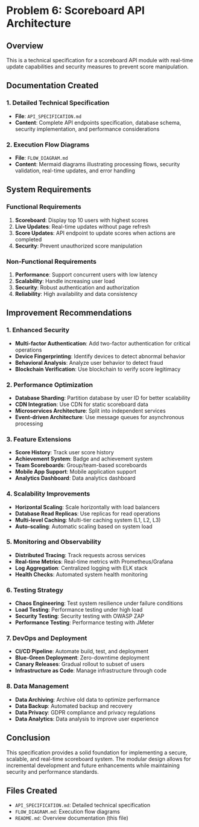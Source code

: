 # Problem 6: Scoreboard API Architecture

## Overview
This is a technical specification for a scoreboard API module with real-time update capabilities and security measures to prevent score manipulation.

## Documentation Created

### 1. Detailed Technical Specification
- **File**: `API_SPECIFICATION.md`
- **Content**: Complete API endpoints specification, database schema, security implementation, and performance considerations

### 2. Execution Flow Diagrams
- **File**: `FLOW_DIAGRAM.md` 
- **Content**: Mermaid diagrams illustrating processing flows, security validation, real-time updates, and error handling

## System Requirements

### Functional Requirements
1. **Scoreboard**: Display top 10 users with highest scores
2. **Live Updates**: Real-time updates without page refresh
3. **Score Updates**: API endpoint to update scores when actions are completed
4. **Security**: Prevent unauthorized score manipulation

### Non-Functional Requirements
1. **Performance**: Support concurrent users with low latency
2. **Scalability**: Handle increasing user load
3. **Security**: Robust authentication and authorization
4. **Reliability**: High availability and data consistency

## Improvement Recommendations

### 1. Enhanced Security
- **Multi-factor Authentication**: Add two-factor authentication for critical operations
- **Device Fingerprinting**: Identify devices to detect abnormal behavior
- **Behavioral Analysis**: Analyze user behavior to detect fraud
- **Blockchain Verification**: Use blockchain to verify score legitimacy

### 2. Performance Optimization
- **Database Sharding**: Partition database by user ID for better scalability
- **CDN Integration**: Use CDN for static scoreboard data
- **Microservices Architecture**: Split into independent services
- **Event-driven Architecture**: Use message queues for asynchronous processing

### 3. Feature Extensions
- **Score History**: Track user score history
- **Achievement System**: Badge and achievement system
- **Team Scoreboards**: Group/team-based scoreboards
- **Mobile App Support**: Mobile application support
- **Analytics Dashboard**: Data analytics dashboard

### 4. Scalability Improvements
- **Horizontal Scaling**: Scale horizontally with load balancers
- **Database Read Replicas**: Use replicas for read operations
- **Multi-level Caching**: Multi-tier caching system (L1, L2, L3)
- **Auto-scaling**: Automatic scaling based on system load

### 5. Monitoring and Observability
- **Distributed Tracing**: Track requests across services
- **Real-time Metrics**: Real-time metrics with Prometheus/Grafana
- **Log Aggregation**: Centralized logging with ELK stack
- **Health Checks**: Automated system health monitoring

### 6. Testing Strategy
- **Chaos Engineering**: Test system resilience under failure conditions
- **Load Testing**: Performance testing under high load
- **Security Testing**: Security testing with OWASP ZAP
- **Performance Testing**: Performance testing with JMeter

### 7. DevOps and Deployment
- **CI/CD Pipeline**: Automate build, test, and deployment
- **Blue-Green Deployment**: Zero-downtime deployment
- **Canary Releases**: Gradual rollout to subset of users
- **Infrastructure as Code**: Manage infrastructure through code

### 8. Data Management
- **Data Archiving**: Archive old data to optimize performance
- **Data Backup**: Automated backup and recovery
- **Data Privacy**: GDPR compliance and privacy regulations
- **Data Analytics**: Data analysis to improve user experience

## Conclusion

This specification provides a solid foundation for implementing a secure, scalable, and real-time scoreboard system. The modular design allows for incremental development and future enhancements while maintaining security and performance standards.

## Files Created
- `API_SPECIFICATION.md`: Detailed technical specification
- `FLOW_DIAGRAM.md`: Execution flow diagrams
- `README.md`: Overview documentation (this file)